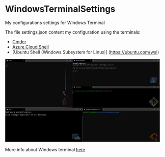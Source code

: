 # WindowsTerminalSettings
My configurations settings for Windows Terminal 

The file settings.json content my configuration using the terminals:
- [Cmder](https://cmder.net/)
- [Azure Cloud Shell](https://devblogs.microsoft.com/commandline/the-azure-cloud-shell-connector-in-windows-terminal/)
- [Ubuntu Shell (Windows Subsystem for Linux)] (https://ubuntu.com/wsl)


![sample.jpg](sample.jpg)


More info about Windows terminal [here](https://docs.microsoft.com/en-us/windows/terminal/)

